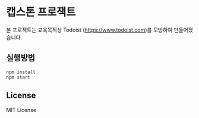 # 캡스톤 프로잭트

본 프로젝트는 교육목적상 Todoist (https://www.todoist.com)를 모방하여 만들어졌습니다.

## 실행방법

    npm install
    npm start

## License

MIT License